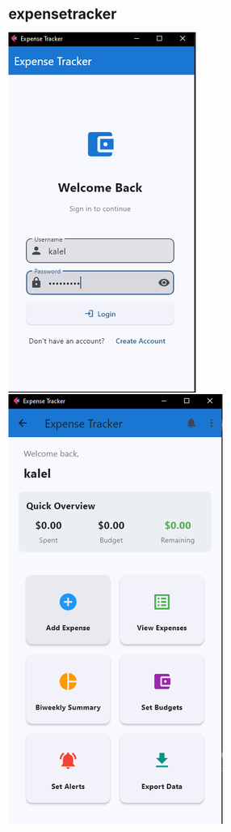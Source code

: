 # expensetracker

<div style='display:inline'>
<img src='expenselogin.png'>
<img src='expensedashboard.png'>
</div>

